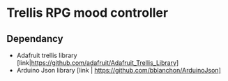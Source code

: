 # Trellis RPG mood controller


## Dependancy
* Adafruit trellis library [link|https://github.com/adafruit/Adafruit_Trellis_Library]
* Arduino Json library [link | https://github.com/bblanchon/ArduinoJson]